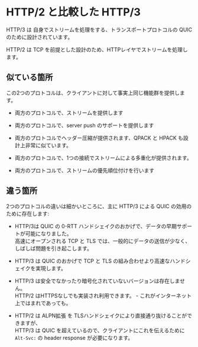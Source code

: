 # HTTP/2 と比較した HTTP/3

HTTP/3 は 自身でストリームを処理をする、トランスポートプロトコルの QUIC のために設計されています。

HTTP/2 は TCP を前提とした設計のため、HTTPレイヤでストリームを処理します。

## 似ている箇所

この2つのプロトコルは、クライアントに対して事実上同じ機能群を提供します。

- 両方のプロトコルで、ストリームを提供します

- 両方のプロトコルで、server push のサポートを提供します

- 両方のプロトコルでヘッダー圧縮が提供されます、QPACK と HPACK も設計上非常に似ています。

- 両方のプロトコルで、1つの接続でストリームによる多重化が提供されます。

- 両方のプロトコルで、ストリームの優先順位付けを行います

## 違う箇所

2つのプロトコルの違いは細かいところに、主に HTTP/3 による QUIC の効用のために存在します:

- HTTP/3は QUIC の 0-RTT ハンドシェイクのおかげで、データの早期サポートが可能になりました。  
  高速にオープンされる TCP と TLS では、一般的にデータの送信が少なく、  
  しばしば問題を引き起こします。

- HTTP/3 は QUIC のおかげで TCP と TLS の組み合わせより高速なハンドシェイクを実現します。

- HTTP/3 は安全でなかったり暗号化されていないバージョンは存在しません。  
  HTTP/2 はHTTPSなしでも実装され利用できます。 - これがインターネット上ではまれであっても。

- HTTP/2 は ALPN拡張 を TLSハンドシェイクにより直接通り抜けることができますが、  
  HTTP/3 は QUIC を超えているので、クライアントにこれを伝えるために  
  `Alt-Svc:` の header response が必要になります。
